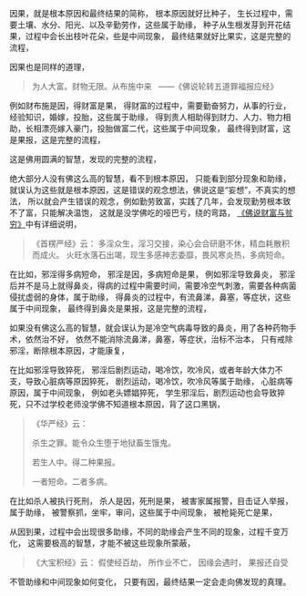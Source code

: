 因果，就是根本原因和最终结果的简称，
根本原因就好比种子，
生长过程中，需要土壤、水分、阳光、以及辛勤劳作，这些属于助缘，
种子从生根发芽到开花结果，过程中会长出枝叶花朵，些是中间现象，
最终结果就好比果实，这是完整的流程，

因果也是同样的道理，

> 为人大富。财物无限。从布施中来 
>  ——《佛说轮转五道罪福报应经》

例如财布施是因，得财富是果，
得财富的过程中，需要勤奋努力，从事的行业，经验知识，婚嫁，投胎，这些属于助缘，
得到贵人相助得到财力、人力、物力相助，长相漂亮嫁入豪门，投胎做富二代，这些属于中间现象，
最终得到财富，这是果报，这是完整的流程，

这是佛用圆满的智慧，发现的完整的流程，

绝大部分人没有佛这么高的智慧，看不到根本原因，
只能看到部分现象和助缘，就误认为这些就是根本原因，这是错误的观念想法，佛说这是“妄想”，不真实的想法，
所以就会产生错误的观念，例如勤劳致富，实践了几年，会发现勤劳根本致不了富，只能解决温饱，
这就是没学佛吃的哑巴亏，绕的弯路，
[《佛说财富与贫穷》](https://www.kancloud.cn/luojiangtao/foshuocaifu)中有详细说明，

> 《首楞严经》云： 
> 多淫众生，淫习交接，染心会合研磨不休，精血耗散积而成火。 
> 火旺水落石出竭，现生多感神志委靡，畏风寒炎热，多病短命。

在比如，邪淫得多病短命，
邪淫是因，多病短命是果，
例如邪淫导致鼻炎，
邪淫后并不是马上就得鼻炎，得病的过程中需要时间，需要冷空气刺激，需要各种病菌侵扰虚弱的身体，属于助缘，
得鼻炎的过程中，有流鼻涕，鼻塞，等症状，这些属于中间现象，
最终得到鼻炎是果报，这是完整的流程，

如果没有佛这么高的智慧，就会误认为是冷空气病毒导致的鼻炎，用了各种药物手术，依然治不好，
依然不能消除流鼻涕，鼻塞，等症状，治标不治本，
只有戒除邪淫，断除根本原因，才能康复，

在比如邪淫导致猝死，
邪淫后剧烈运动，喝冷饮，吹冷风，或者年龄大体力不支，导致心脏病等原因猝死，
剧烈运动，喝冷饮，吹冷风等属于助缘，
心脏病等原因，属于中间现象，
例如老头嫖娼猝死，
学生邪淫后，剧烈运动也会导致猝死，只不过学校老师没学佛不知道根本原因，背了这口黑锅，

> 《华严经》云：
> 
> 杀生之罪。能令众生堕于地狱畜生饿鬼。
> 
> 若生人中。得二种果报。
> 
> 一者短命。二者多病。 

在比如杀人被执行死刑，
杀人是因，死刑是果，
被害家属报警，目击证人举报，属于助缘，
被警察抓，坐牢，审问，这些属于中间现象，
被枪毙死亡是果，

从因到果，过程中会出现很多助缘，不同的助缘会产生不同的现象，过程千变万化，
这需要极高的智慧，才能不被这些现象所蒙蔽，
> 《大宝积经》云： 
> 假使经百劫， 所作业不亡， 
> 因缘会遇时， 果报还自受

不管助缘和中间现象如何变化，
只要有因，最终结果一定会走向佛发现的真理。




